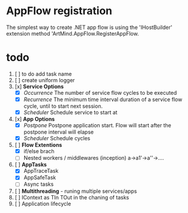 # AppFlow registration 
The simplest way to create .NET app flow is using the 'IHostBuilder' extension method 'ArtMind.AppFlow.RegisterAppFlow.

# todo
1. [ ] to do add task name
1. [ ] create uniform logger
1. [x] **Service Options**
   - [x] _Occurrence_ The number of service flow cycles to be executed
   - [x] _Recurrence_ The minimum time interval duration of a service flow cycle, until to start next session.
   - [x] _Scheduler_ Schedule service to start at
1. [x] **App Options**
   - [x] _Postpone_ Postpone application start. Flow will start after the postpone interval will elapse
   - [x] _Scheduler_ Schedule cycles
1. [ ] **Flow Extentions**
   - [x] if/else brach
   - [ ] Nested workers / middlewares (inception) a->a1'->a''->....
1. [ ] **AppTasks**
   - [x] AppTraceTask 
   - [x] AppSafeTask
   - [ ] Async tasks
1. [ ] **Multithreading** - runing multiple services/apps
1. [ ] IContext as TIn TOut in the chaning of tasks
1. [ ] Application lifecycle
